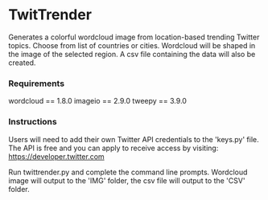 # TwitTrender
Generates a colorful wordcloud image from location-based trending Twitter topics.
Choose from list of countries or cities. Wordcloud will be shaped in the image of the selected region. 
A csv file containing the data will also be created.

### Requirements
wordcloud == 1.8.0
imageio == 2.9.0
tweepy == 3.9.0

### Instructions
Users will need to add their own Twitter API credentials to the 'keys.py' file. The API is free and you can apply to receive access by visiting: https://developer.twitter.com

Run twittrender.py and complete the command line prompts. Wordcloud image will output to the 'IMG' folder, the csv file will output to the 'CSV' folder.

